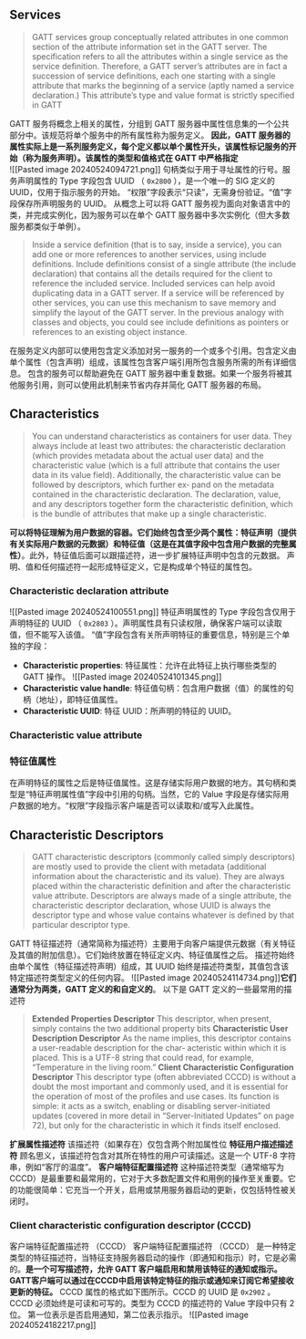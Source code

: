 ## Services
> GATT services group conceptually related attributes in one common section of the attribute information set in the GATT server. The specification refers to all the attributes within a single service as the service definition. Therefore, a GATT server’s attributes are in fact a succession of service definitions, each one starting with a single attribute that marks the beginning of a service (aptly named a service declaration.) This attribute’s type and value format is strictly specified in GATT

GATT 服务将概念上相关的属性，分组到 GATT 服务器中属性信息集的一个公共部分中。该规范将单个服务中的所有属性称为服务定义。
**因此，GATT 服务器的属性实际上是一系列服务定义，每个定义都以单个属性开头，该属性标记服务的开始（称为服务声明）。该属性的类型和值格式在 GATT 中严格指定**\
![[Pasted image 20240524094721.png]]
句柄类似于用于寻址属性的行号。服务声明属性的 Type 字段包含 UUID （ `0x2800` ），是一个唯一的 SIG 定义的 UUID，仅用于指示服务的开始。
“权限”字段表示“只读”，无需身份验证。“值”字段保存所声明服务的 UUID。
从概念上可以将 GATT 服务视为面向对象语言中的类，并完成实例化，因为服务可以在单个 GATT 服务器中多次实例化（但大多数服务都类似于单例）。
> Inside a service definition (that is to say, inside a service), you can add one or more references to another services, using include definitions. Include definitions consist of a single attribute (the include declaration) that contains all the details required for the client to reference the included service. 
> Included services can help avoid duplicating data in a GATT server. If a service will be referenced by other services, you can use this mechanism to save memory and simplify the layout of the GATT server. In the previous analogy with classes and objects, you could see include definitions as pointers or references to an existing object instance.

在服务定义内部可以使用包含定义添加对另一服务的一个或多个引用。包含定义由单个属性（包含声明）组成，该属性包含客户端引用所包含服务所需的所有详细信息。 
包含的服务可以帮助避免在 GATT 服务器中重复数据。如果一个服务将被其他服务引用，则可以使用此机制来节省内存并简化 GATT 服务器的布局。
## Characteristics
> You can understand characteristics as containers for user data. They always include at least two attributes: the characteristic declaration (which provides metadata about the actual user data) and the characteristic value (which is a full attribute that contains the user data in its value field). 
> Additionally, the characteristic value can be followed by descriptors, which further ex‐ pand on the metadata contained in the characteristic declaration. The declaration, value, and any descriptors together form the characteristic definition, which is the bundle of attributes that make up a single characteristic.

**可以将特征理解为用户数据的容器。它们始终包含至少两个属性：特征声明（提供有关实际用户数据的元数据）和特征值（这是在其值字段中包含用户数据的完整属性）**。此外，特征值后面可以跟描述符，进一步扩展特征声明中包含的元数据。
声明、值和任何描述符一起形成特征定义，它是构成单个特征的属性包。
### Characteristic declaration attribute
![[Pasted image 20240524100551.png]]
特征声明属性的 Type 字段包含仅用于声明特征的 UUID （ `0x2803` ）。声明属性具有只读权限，确保客户端可以读取值，但不能写入该值。
“值”字段包含有关所声明特征的重要信息，特别是三个单独的字段：
- **Characteristic properties**:
	特征属性：允许在此特征上执行哪些类型的 GATT 操作。
![[Pasted image 20240524101345.png]]
- **Characteristic value handle**:
	特征值句柄：包含用户数据（值）的属性的句柄（地址），即特征值属性。
- **Characteristic UUID**:
	特征 UUID：所声明的特征的 UUID。
### Characteristic value attribute
### 特征值属性
在声明特征的属性之后是特征值属性。这是存储实际用户数据的地方。其句柄和类型是“特征声明属性值”字段中引用的句柄。当然，它的 Value 字段是存储实际用户数据的地方。“权限”字段指示客户端是否可以读取和/或写入此属性。
## Characteristic Descriptors
> GATT characteristic descriptors (commonly called simply descriptors) are mostly used to provide the client with metadata (additional information about the characteristic and its value). They are always placed within the characteristic definition and after the characteristic value attribute. Descriptors are always made of a single attribute, the characteristic descriptor declaration, whose UUID is always the descriptor type and whose value contains whatever is defined by that particular descriptor type.

GATT 特征描述符（通常简称为描述符）主要用于向客户端提供元数据（有关特征及其值的附加信息）。它们始终放置在特征定义内、特征值属性之后。
描述符始终由单个属性（特征描述符声明）组成，其 UUID 始终是描述符类型，其值包含该特定描述符类型定义的任何内容。
![[Pasted image 20240524114734.png]]**它们通常分为两类，GATT 定义的和自定义的**。
以下是 GATT 定义的一些最常用的描述符
> **Extended Properties Descriptor** 
> This descriptor, when present, simply contains the two additional property bits
> **Characteristic User Description Descriptor**
> As the name implies, this descriptor contains a user-readable description for the char‐ acteristic within which it is placed. This is a UTF-8 string that could read, for example, “Temperature in the living room.”
> **Client Characteristic Configuration Descriptor**
> This descriptor type (often abbreviated CCCD) is without a doubt the most important and commonly used, and it is essential for the operation of most of the profiles and use cases. Its function is simple: it acts as a switch, enabling or disabling server-initiated updates (covered in more detail in “Server-Initiated Updates” on page 72), but only for the characteristic in which it finds itself enclosed.

**扩展属性描述符** 
	该描述符（如果存在）仅包含两个附加属性位
**特征用户描述描述符**
	顾名思义，该描述符包含对其所在特性的用户可读描述。这是一个 UTF-8 字符串，例如“客厅的温度”。
**客户端特征配置描述符**
	这种描述符类型（通常缩写为 CCCD）是最重要和最常用的，它对于大多数配置文件和用例的操作至关重要。它的功能很简单：它充当一个开关，启用或禁用服务器启动的更新，仅包括特性被关闭时。
### Client characteristic configuration descriptor (CCCD)  
客户端特征配置描述符 （CCCD）
客户端特征配置描述符 （CCCD） 是一种特定类型的特征描述符，当特征支持服务器启动的操作（即通知和指示）时，它是必需的。**是一个可写描述符，允许 GATT 客户端启用和禁用该特征的通知或指示。GATT客户端可以通过在CCCD中启用该特定特征的指示或通知来订阅它希望接收更新的特征。**
CCCD 属性的格式如下图所示。CCCD 的 UUID 是 `0x2902` 。CCCD 必须始终是可读和可写的。类型为 CCCD 的描述符的 Value 字段中只有 2 位。
第一位表示是否启用通知，第二位表示指示。
![[Pasted image 20240524182217.png]]
